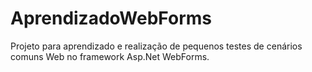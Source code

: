 # AprendizadoWebForms

Projeto para aprendizado e realização de pequenos testes de cenários comuns Web no framework Asp.Net WebForms.

